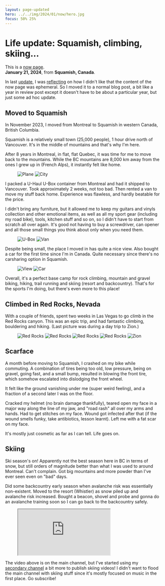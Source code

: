 ```yaml
---
layout: page-updated
hero: ../../img/2024/01/now/hero.jpg
focus: 50% 25%
---
```


# Life update: Squamish, climbing, skiing...
This is a [now page](https://nownownow.com/about).  
**January 21, 2024**, from **Squamish, Canada**.

In last [update](../../2023/03/now.md), I was [reflecting](../../2023/03/now.md#what-do-you-think-of-the-now-page)
on how I didn't like that the content of the now page was ephemeral. So
I moved it to a normal blog post, a bit like a year in review post
except it doesn't have to be about a particular year, but just some ad
hoc update.

## Moved to Squamish

In November 2023, I moved from Montreal to Squamish in western Canada,
British Columbia.

Squamish is a relatively small town (25,000 people), 1 hour drive north
of Vancouver. It's in the middle of mountains and that's why I'm here.

After 8 years in Montreal, in flat, flat Quebec, it was time for me to
move back to the mountains. While the BC mountains are 8,000 km away
from the ones I grew up in (French Alps), it instantly felt like home.

<figure class="grid">
  <img alt="Plane" srcset="../../img/2024/01/now/plane.jpg 2x">
  <img alt="City" srcset="../../img/2024/01/now/city.jpg 2x">
</figure>

I packed a U-Haul U-Box container from Montreal and had it shipped to
Vancouver. Took approximately 2 weeks, not too bad. Then rented a van to
move my stuff back home. Experience was flawless, and hardly beatable
for the price.

I didn't bring any furniture, but it allowed me to keep my guitars and
vinyls collection and other emotional items, as well as all my sport
gear (including my road bike), tools, kitchen stuff and so on, so I
didn't have to start from scratch all over again. It's good not having
to buy a screwdriver, can opener and all those small things you think
about only when you need them.

<figure class="grid">
  <img alt="U-Box" srcset="../../img/2024/01/now/box.jpg 2x">
  <img alt="Van" srcset="../../img/2024/01/now/van.jpg 2x">
</figure>

Despite being small, the place I moved in has quite a nice view. Also
bought a car for the first time since I'm in Canada. Quite necessary
since there's no carsharing option in Squamish.

<figure class="grid">
  <img alt="View" srcset="../../img/2024/01/now/view.jpg 2x">
  <img alt="Car" srcset="../../img/2024/01/now/car.jpg 2x">
</figure>

Overall, it's a perfect base camp for rock climbing, mountain and gravel
biking, hiking, trail running and skiing (resort and backcountry).
That's for the sports I'm doing, but there's even more to this place!

## Climbed in Red Rocks, Nevada

With a couple of friends, spent two weeks in Las Vegas to go climb in
the Red Rocks canyon. This was an epic trip, and had fantastic climbing,
bouldering and hiking. (Last picture was during a day trip to Zion.)

<figure class="grid">
  <img alt="Red Rocks" srcset="../../img/2024/01/now/red-rocks-1.jpg 2x">
  <img alt="Red Rocks" srcset="../../img/2024/01/now/red-rocks-2.jpg 2x">
  <img alt="Red Rocks" srcset="../../img/2024/01/now/red-rocks-3.jpg 2x">
  <img alt="Red Rocks" srcset="../../img/2024/01/now/red-rocks-4.jpg 2x">
  <img alt="Zion" srcset="../../img/2024/01/now/zion.jpg 2x">
</figure>

## Scarface

A month before moving to Squamish, I crashed on my bike while commuting.
A combination of tires being too old, low pressure, being on gravel,
going fast, and a small bump, resulted in blowing the front tire, which
somehow escalated into dislodging the front wheel.

It felt like the ground vanishing under me (super weird feeling), and a
fraction of a second later I was on the floor.

Cracked my helmet (no brain damage thankfully), teared open my face in a
major way along the line of my jaw, and "road rash" all over my arms and
hands. Had to get stitches on my face. Wound got infected after that (if
the wound smells funky, take antibiotics, lesson learnt). Left me with a
fat scar on my face.

It's mostly just cosmetic as far as I can tell. Life goes on.

## Skiing

Ski season's on! Apparently not the best season here in BC in terms of
snow, but still orders of magnitude better than what I was used to
around Montreal. Can't complain. Got big mountains and more powder than
I've ever seen even on "bad" days.

Did some backcountry early season when avalanche risk was essentially
non-existent. Moved to the resort (Whistler) as snow piled up and
avalanche risk increased. Bought a beacon, shovel and probe and gonna do
an avalanche training soon so I can go back to the backcountry safely.

<figure class="video">
  <iframe src="https://www.youtube.com/embed/FdTZBoKhI4g" allowfullscreen></iframe>
</figure>

The video above is on the main channel, but I've started using my
[secondary channel](https://www.youtube.com/@FonkyVal) a bit more to
publish skiing videos! I didn't want to flood the main channel with
skiing stuff since it's mostly focused on music in the first place. Go
subscribe!
